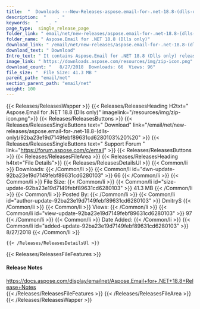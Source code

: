 ```yaml
---
title:  "  Downloads ---New-Releases-aspose.email-for-.net-18.8-(dlls-only) . " 
description:  "    . " 
keywords:  "    . " 
page_type:  single_release_page
folder_link: " email/net/new-releases/aspose.email-for-.net-18.8-(dlls-only)/"
folder_name: " Aspose.Email for .NET 18.8 (Dlls only)"
download_link: " /email/net/new-releases/aspose.email-for-.net-18.8-(dlls-only)/92ba23e19d7149febf89631cd6280103"
download_text: " Download"
Intro_text: " It contains Aspose.Email for .NET 18.8 (Dlls only) release."
image_link: " https://downloads.aspose.com/resources/img/zip-icon.png"
download_count: "   8/27/2018  Downloads: 66  Views: 96"
file_size: "  File Size: 41.3 MB "
parent_path: "email/net"
section_parent_path: "email/net"
weight: 100 
---
```


{{< Releases/ReleasesWapper >}}
  {{< Releases/ReleasesHeading H2txt=" Aspose.Email for .NET 18.8 (Dlls only)" imagelink="/resources/img/zip-icon.png">}}
  {{< Releases/ReleasesButtons >}}
    {{< Releases/ReleasesSingleButtons text=" Download" link="/email/net/new-releases/aspose.email-for-.net-18.8-(dlls-only)/92ba23e19d7149febf89631cd6280103%20%20" >}}
    {{< Releases/ReleasesSingleButtons text=" Support Forum " link="https://forum.aspose.com/c/email" >}}
  {{< Releases/ReleasesButtons >}}
  {{< Releases/ReleasesFileArea >}}
    {{< Releases/ReleasesHeading h4txt="File Details">}}
    {{< Releases/ReleasesDetailsUl >}}
            {{< Common/li  >}} Downloads: {{< /Common/li >}} 
      {{< Common/li id="dwn-update-92ba23e19d7149febf89631cd6280103" >}} 66 {{< /Common/li >}} 
      {{< Common/li  >}} File Size: {{< /Common/li >}} 
      {{< Common/li id="size-update-92ba23e19d7149febf89631cd6280103" >}} 41.3 MB {{< /Common/li >}} 
      {{< Common/li  >}} Posted By: {{< /Common/li >}} 
      {{< Common/li id="author-update-92ba23e19d7149febf89631cd6280103" >}} DmitryS {{< /Common/li >}} 
      {{< Common/li  >}} Views: {{< /Common/li >}} 
      {{< Common/li id="view-update-92ba23e19d7149febf89631cd6280103" >}} 97 {{< /Common/li >}} 
      {{< Common/li  >}} Date Added: {{< /Common/li >}} 
      {{< Common/li id="added-update-92ba23e19d7149febf89631cd6280103" >}} 8/27/2018 {{< /Common/li >}} 

    {{< /Releases/ReleasesDetailsUl >}}

  {{< Releases/ReleasesFileFeatures >}}
      <h4>Release Notes</h4><div><a href="https://docs.aspose.com/display/emailnet/Aspose.Email+for+.NET+18.8+Release+Notes">https://docs.aspose.com/display/emailnet/Aspose.Email+for+.NET+18.8+Release+Notes</a></div>
  {{< /Releases/ReleasesFileFeatures >}}
 {{< /Releases/ReleasesFileArea >}}
{{< /Releases/ReleasesWapper >}}


